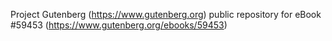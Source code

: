 Project Gutenberg (https://www.gutenberg.org) public repository for
eBook #59453 (https://www.gutenberg.org/ebooks/59453)
